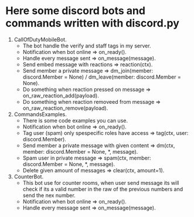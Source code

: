 # Here some discord bots and commands written with discord.py

1. CallOfDutyMobileBot.
    - The bot handle the verify and staff tags in my server.
    - Notification when bot online => on_ready().
    - Handle every message sent => on_message(message).
    - Send embed message with reactions => reaction(ctx).
    - Send member a private message => dm_join(member: discord.Member = None) / dm_leave(member: discord.Member = None).
    - Do something when reaction pressed on message => on_raw_reaction_add(payload).
    - Do something when reaction removeed from message => on_raw_reaction_remove(payload).
2. CommandsExamples.
    - There is some code examples you can use.
    - Notification when bot online => on_ready().
    - Tag user (spam) only spespecific roles have access => tag(ctx, user: discord.Member).
    - Send member a private message with given content => dm(ctx, member: discord.Member = None, *, message).
    - Spam user in private message => spam(ctx, member: discord.Member = None, *, message).
    - Delete given amount of messages => clear(ctx, amount=1).
3. CounterBot.
    - This bot use for counter rooms, when user send message its will check if its a valid number in the raw of the previous numbers and send the nex number.
    - Notification when bot online => on_ready().
    - Handle every message sent => on_message(message).
